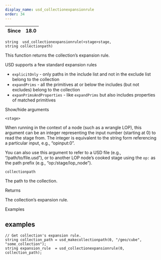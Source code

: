 ```yaml
---
display_name: usd_collectionexpansionrule
order: 34
---
```

| Since | 18.0 |
| --- | --- |

`string  usd_collectionexpansionrule(<stage>stage, string collectionpath)`

This function returns the collection’s expansion rule.

USD supports a few standard expansion rules

- `explicitOnly` - only paths in the include list and not in the exclude list belong to the collection
- `expandPrims` - all the primitives at or below the includes (but not excludes) belong to the collection
- `expanPrimsAndProperties` - like `expandPrims` but also includes properties of matched primitives

Show/hide arguments

`<stage>`

When running in the context of a node (such as a wrangle LOP), this argument can be an integer representing the input number (starting at 0) to read the stage from. The integer is equivalent to the string form referencing a particular input, e.g., “opinput:0”.

You can also use this argument to refer to a USD file (e.g., “/path/to/file.usd”), or to another LOP node’s cooked stage using the `op:` as the path prefix (e.g., “op:/stage/lop_node”).

`collectionpath`

The path to the collection.

Returns

The collection’s expansion rule.

Examples

## examples

```vex
// Get collection's expansion rule.
string collection_path = usd_makecollectionpath(0, "/geo/cube", "some_collection");
string expansion_rule  = usd_collectionexpansionrule(0, collection_path);

```

